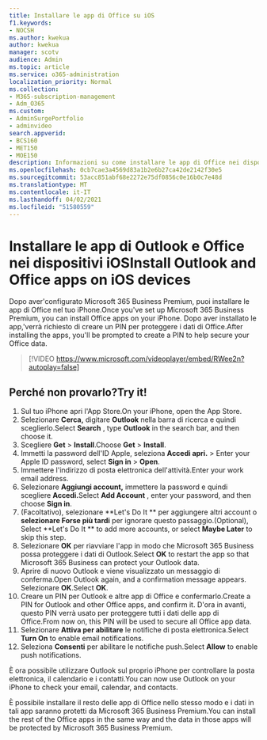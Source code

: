 ```yaml
---
title: Installare le app di Office su iOS
f1.keywords:
- NOCSH
ms.author: kwekua
author: kwekua
manager: scotv
audience: Admin
ms.topic: article
ms.service: o365-administration
localization_priority: Normal
ms.collection:
- M365-subscription-management
- Adm_O365
ms.custom:
- AdminSurgePortfolio
- adminvideo
search.appverid:
- BCS160
- MET150
- MOE150
description: Informazioni su come installare le app di Office nei dispositivi iOS.
ms.openlocfilehash: 0cb7cae3a4569d83a1b2e6b27ca42de2142f30e5
ms.sourcegitcommit: 53acc851abf68e2272e75df0856c0e16b0c7e48d
ms.translationtype: MT
ms.contentlocale: it-IT
ms.lasthandoff: 04/02/2021
ms.locfileid: "51580559"
---
```

# <a name="install-outlook-and-office-apps-on-ios-devices"></a><span data-ttu-id="33a97-103">Installare le app di Outlook e Office nei dispositivi iOS</span><span class="sxs-lookup"><span data-stu-id="33a97-103">Install Outlook and Office apps on iOS devices</span></span>

<span data-ttu-id="33a97-104">Dopo aver&#39;configurato Microsoft 365 Business Premium, puoi installare le app di Office nel tuo iPhone.</span><span class="sxs-lookup"><span data-stu-id="33a97-104">Once you&#39;ve set up Microsoft 365 Business Premium, you can install Office apps on your iPhone.</span></span> <span data-ttu-id="33a97-105">Dopo aver installato le app,&#39;verrà richiesto di creare un PIN per proteggere i dati di Office.</span><span class="sxs-lookup"><span data-stu-id="33a97-105">After installing the apps, you&#39;ll be prompted to create a PIN to help secure your Office data.</span></span>

> [!VIDEO https://www.microsoft.com/videoplayer/embed/RWee2n?autoplay=false]

## <a name="try-it"></a><span data-ttu-id="33a97-106">Perché non provarlo?</span><span class="sxs-lookup"><span data-stu-id="33a97-106">Try it!</span></span>

1. <span data-ttu-id="33a97-107">Sul tuo iPhone apri l'App Store.</span><span class="sxs-lookup"><span data-stu-id="33a97-107">On your iPhone, open the App Store.</span></span>
2. <span data-ttu-id="33a97-108">Selezionare  **Cerca,** digitare  **Outlook** nella barra di ricerca e quindi sceglierlo.</span><span class="sxs-lookup"><span data-stu-id="33a97-108">Select  **Search** , type  **Outlook** in the search bar, and then choose it.</span></span>
3. <span data-ttu-id="33a97-109">Scegliere **Get**   >   **Install**.</span><span class="sxs-lookup"><span data-stu-id="33a97-109">Choose  **Get**  >  **Install**.</span></span>
4. <span data-ttu-id="33a97-110">Immetti la password dell'ID Apple, seleziona **Accedi apri.**  >   </span><span class="sxs-lookup"><span data-stu-id="33a97-110">Enter your Apple ID password, select **Sign in** >  **Open**.</span></span>
5. <span data-ttu-id="33a97-111">Immettere l'indirizzo di posta elettronica dell'attività.</span><span class="sxs-lookup"><span data-stu-id="33a97-111">Enter your work email address.</span></span>
6. <span data-ttu-id="33a97-112">Selezionare **Aggiungi account,** immettere la password e quindi scegliere **Accedi.**</span><span class="sxs-lookup"><span data-stu-id="33a97-112">Select  **Add Account** , enter your password, and then choose  **Sign in**.</span></span>
7. <span data-ttu-id="33a97-113">(Facoltativo), selezionare \*\*Let's Do It \*\* per aggiungere altri account o  **selezionare Forse più tardi**  per ignorare questo passaggio.</span><span class="sxs-lookup"><span data-stu-id="33a97-113">(Optional), Select  \*\*Let's Do It \*\* to add more accounts, or select  **Maybe Later**  to skip this step.</span></span>
8. <span data-ttu-id="33a97-114">Selezionare  **OK** per riavviare l'app in modo che Microsoft 365 Business possa proteggere i dati di Outlook.</span><span class="sxs-lookup"><span data-stu-id="33a97-114">Select  **OK** to restart the app so that Microsoft 365 Business  can protect your Outlook data.</span></span>
9. <span data-ttu-id="33a97-115">Aprire di nuovo Outlook e viene visualizzato un messaggio di conferma.</span><span class="sxs-lookup"><span data-stu-id="33a97-115">Open Outlook again, and a confirmation message appears.</span></span> <span data-ttu-id="33a97-116">Selezionare  **OK**.</span><span class="sxs-lookup"><span data-stu-id="33a97-116">Select  **OK**.</span></span>
10. <span data-ttu-id="33a97-117">Creare un PIN per Outlook e altre app di Office e confermarlo.</span><span class="sxs-lookup"><span data-stu-id="33a97-117">Create a PIN for Outlook and other Office apps, and confirm it.</span></span> <span data-ttu-id="33a97-118">D'ora in avanti, questo PIN verrà usato per proteggere tutti i dati delle app di Office.</span><span class="sxs-lookup"><span data-stu-id="33a97-118">From now on, this PIN will be used to secure all Office app data.</span></span>
11. <span data-ttu-id="33a97-119">Selezionare  **Attiva per abilitare**  le notifiche di posta elettronica.</span><span class="sxs-lookup"><span data-stu-id="33a97-119">Select  **Turn On**  to enable email notifications.</span></span>
12. <span data-ttu-id="33a97-120">Seleziona  **Consenti** per abilitare le notifiche push.</span><span class="sxs-lookup"><span data-stu-id="33a97-120">Select  **Allow** to enable push notifications.</span></span>

<span data-ttu-id="33a97-121">È ora possibile utilizzare Outlook sul proprio iPhone per controllare la posta elettronica, il calendario e i contatti.</span><span class="sxs-lookup"><span data-stu-id="33a97-121">You can now use Outlook on your iPhone to check your email, calendar, and contacts.</span></span>

<span data-ttu-id="33a97-122">È possibile installare il resto delle app di Office nello stesso modo e i dati in tali app saranno protetti da Microsoft 365 Business Premium.</span><span class="sxs-lookup"><span data-stu-id="33a97-122">You can install the rest of the Office apps in the same way and the data in those apps will be protected by Microsoft 365 Business Premium.</span></span>